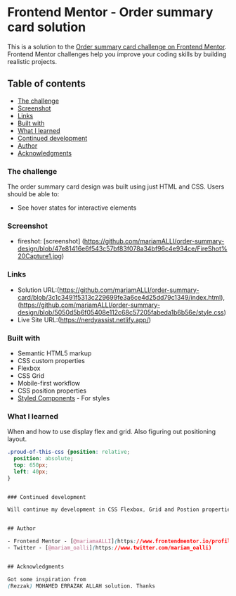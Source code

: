 # Frontend Mentor - Order summary card solution

This is a solution to the [Order summary card challenge on Frontend Mentor](https://www.frontendmentor.io/challenges/order-summary-component-QlPmajDUj). Frontend Mentor challenges help you improve your coding skills by building realistic projects. 

## Table of contents

  - [The challenge](#the-challenge)
  - [Screenshot](#screenshot)
  - [Links](#links)
  - [Built with](#built-with)
  - [What I learned](#what-i-learned)
  - [Continued development](#continued-development)
- [Author](#author)
- [Acknowledgments](#acknowledgments)


### The challenge
The order summary card design was built using just HTML and CSS.
Users should be able to:
- See hover states for interactive elements

### Screenshot

- fireshot: [screenshot] (https://github.com/mariamALLI/order-summary-design/blob/47e81416e6f543c57bf83f078a34bf96c4e934ce/FireShot%20Capture1.jpg)
 

### Links

- Solution URL:(https://github.com/mariamALLI/order-summary-card/blob/3c1c3491f5313c229699fe3a6ce4d25dd79c1349/index.html),(https://github.com/mariamALLI/order-summary-design/blob/5050d5b6f05408e112c68c57205fabeda1b6b56e/style.css)
- Live Site URL:(https://nerdyassist.netlify.app/)


### Built with

- Semantic HTML5 markup
- CSS custom properties
- Flexbox
- CSS Grid
- Mobile-first workflow
- CSS position properties
- [Styled Components](https://styled-components.com/) - For styles


### What I learned
When and how to use display flex and grid. Also figuring out positioning layout.


```css
.proud-of-this-css {position: relative;
  position: absolute;
  top: 650px;
  left: 40px;
}


### Continued development

Will continue my development in CSS Flexbox, Grid and Postion properties for appropriate use and i think am getting better the more i practice.


## Author

- Frontend Mentor - [@mariamaALLI](https://www.frontendmentor.io/profile/mariamALLI)
- Twitter - [@mariam_oalli](https://www.twitter.com/mariam_oalli)


## Acknowledgments

Got some inspiration from 
(Rezzak) MOHAMED ERRAZAK ALLAH solution. Thanks